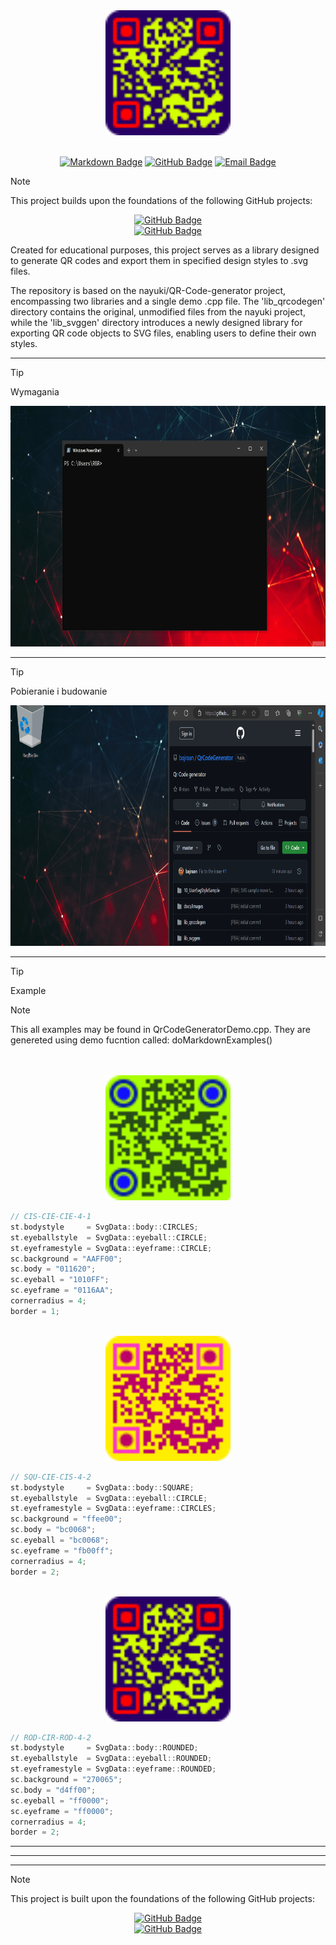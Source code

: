 <!-- Begin README -->

<div align="center">
    <img src="./docs/images/icon.svg" width="200" height="200"/>
</div>
<br>
<p align="center">
    <a href="https://daringfireball.net/projects/markdown/"><img src="https://img.shields.io/badge/Markdown-1.0.1-000000?style=for-the-badge&logo=markdown" alt="Markdown Badge" /></a>
    <a href="https://github.com/bajraan"><img src="https://img.shields.io/badge/github-follow_me-181717?style=for-the-badge&logo=github&color=181717" alt="GitHub Badge" /></a>
    <a href="mailto:bajran1616@gmail.com"><img src="https://img.shields.io/badge/gmail-contact_me-EA4335?style=for-the-badge&logo=gmail" alt="Email Badge" /></a>
    <br>
</p>

> [!NOTE]
> This project builds upon the foundations of the following GitHub projects:
> 
> <p align="center">
>     <a href="https://github.com/nayuki/QR-Code-generator">
>         <img src="https://img.shields.io/badge/github-nayuki/QR--Code--generator-181717?logo=github&color=181717" alt="GitHub Badge" />
>     </a><br>
>     <a href="https://github.com/scottgriv/markdown-demo">
>         <img src="https://img.shields.io/badge/github-scottgriv/markdown--demo-181717?logo=github&color=181717" alt="GitHub Badge" />
>     </a>
> </p>
>
> Created for educational purposes, this project serves as a library designed to generate QR codes and export them in specified design styles to .svg files.
>
> The repository is based on the nayuki/QR-Code-generator project, encompassing two libraries and a single demo .cpp file. The 'lib_qrcodegen' directory contains the original, unmodified files from the nayuki project, while the 'lib_svggen' directory introduces a newly designed library for exporting QR code objects to SVG files, enabling users to define their own styles.


---------------
> [!TIP]
> Wymagania

<div align="center">
    <img src="./docs/images/prereq.gif" width="800" height="385"/>
</div>

---------------

> [!TIP]
> Pobieranie i budowanie

<div align="center">
    <img src="./docs/images/make.gif" width="800" height="385"/>
</div>

---------------

> [!TIP]
> Example 

> [!NOTE]  
> This all examples may be found in QrCodeGeneratorDemo.cpp. They are genereted using demo fucntion called: doMarkdownExamples()

<br>
<br>
<div align="center">
    <img src="./10_UserSvgStyleSample/CIS-CIE-CIE-4-1.svg" width="200" height="200"/>
</div>

```cpp
// CIS-CIE-CIE-4-1		
st.bodystyle     = SvgData::body::CIRCLES;
st.eyeballstyle  = SvgData::eyeball::CIRCLE;
st.eyeframestyle = SvgData::eyeframe::CIRCLE;
sc.background = "AAFF00";
sc.body = "011620";
sc.eyeball = "1010FF";
sc.eyeframe = "0116AA";
cornerradius = 4;
border = 1;	
```

<br>
<div align="center">
    <img src="./10_UserSvgStyleSample/SQU-CIE-CIS-4-2.svg" width="200" height="200"/>
</div>

```cpp
// SQU-CIE-CIS-4-2
st.bodystyle     = SvgData::body::SQUARE;
st.eyeballstyle  = SvgData::eyeball::CIRCLE;
st.eyeframestyle = SvgData::eyeframe::CIRCLES;
sc.background = "ffee00";
sc.body = "bc0068";
sc.eyeball = "bc0068";
sc.eyeframe = "fb00ff";
cornerradius = 4;
border = 2;	
```

<br>
<div align="center">
    <img src="./10_UserSvgStyleSample/ROD-CIR-ROD-4-2.svg" width="200" height="200"/>
</div>

```cpp
// ROD-CIR-ROD-4-2
st.bodystyle     = SvgData::body::ROUNDED;
st.eyeballstyle  = SvgData::eyeball::ROUNDED;
st.eyeframestyle = SvgData::eyeframe::ROUNDED;
sc.background = "270065";
sc.body = "d4ff00";
sc.eyeball = "ff0000";
sc.eyeframe = "ff0000";
cornerradius = 4;
border = 2;	
```

---------------
---------------
---------------

> [!NOTE]
> This project is built upon the foundations of the following GitHub projects:
> 
> <p align="center">
>     <a href="https://github.com/nayuki/QR-Code-generator">
>         <img src="https://img.shields.io/badge/github-nayuki/QR--Code--generator-181717?logo=github&color=181717" alt="GitHub Badge" />
>     </a><br>
>     <a href="https://github.com/scottgriv/markdown-demo">
>         <img src="https://img.shields.io/badge/github-scottgriv/markdown--demo-181717?logo=github&color=181717" alt="GitHub Badge" />
>     </a>
> </p>

<!-- End README -->
